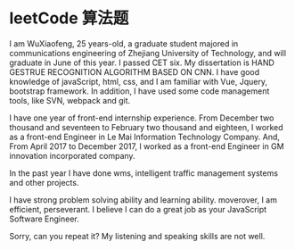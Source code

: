# leetCode 算法题

I am WuXiaofeng, 25 years-old, a graduate student majored in communications engineering of Zhejiang University of Technology, and will graduate in June of this year. I passed CET six. My dissertation is HAND GESTRUE RECOGNITION ALGORITHM BASED ON CNN. I have good knowledge of javaScript, html, css, and I am familiar with Vue, Jquery, bootstrap framework. In addition, I have used some code management tools, like SVN, webpack and git.

I have one year of front-end internship experience. From December two thousand and seventeen to February two thousand and eighteen, I worked as a front-end Engineer in Le Mai Information Technology Company. And, From April 2017 to December 2017, I worked as a front-end Engineer in GM innovation incorporated company.

In the past year I have done wms, intelligent traffic management systems and other projects.

I have strong problem solving ability and learning ability. moverover, I am efficient, perseverant. I believe I can do a great job as your JavaScript Software Engineer.

Sorry, can you repeat it? My listening and speaking skills are not well.
